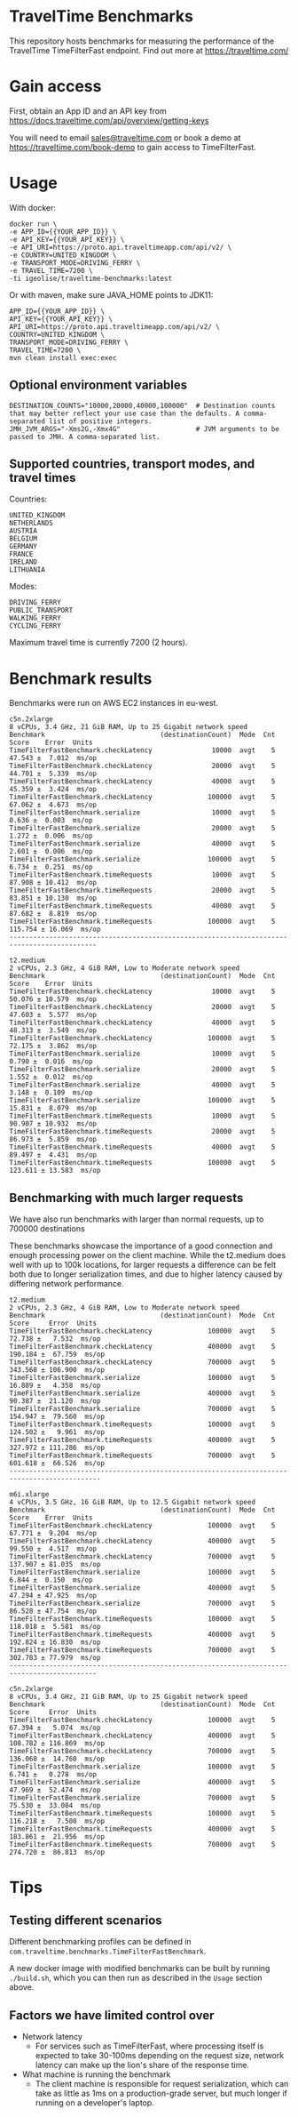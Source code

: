 # TravelTime Benchmarks

This repository hosts benchmarks for measuring the performance of the TravelTime TimeFilterFast endpoint. Find out more at https://traveltime.com/

# Gain access

First, obtain an App ID and an API key from https://docs.traveltime.com/api/overview/getting-keys 

You will need to email sales@traveltime.com or book a demo at https://traveltime.com/book-demo to gain access to TimeFilterFast.  

# Usage

With docker:

```
docker run \
-e APP_ID={{YOUR_APP_ID}} \
-e API_KEY={{YOUR_API_KEY}} \
-e API_URI=https://proto.api.traveltimeapp.com/api/v2/ \
-e COUNTRY=UNITED_KINGDOM \
-e TRANSPORT_MODE=DRIVING_FERRY \
-e TRAVEL_TIME=7200 \
-ti igeolise/traveltime-benchmarks:latest
```

Or with maven, make sure JAVA_HOME points to JDK11:

```
APP_ID={{YOUR_APP_ID}} \
API_KEY={{YOUR_API_KEY}} \
API_URI=https://proto.api.traveltimeapp.com/api/v2/ \
COUNTRY=UNITED_KINGDOM \
TRANSPORT_MODE=DRIVING_FERRY \
TRAVEL_TIME=7200 \
mvn clean install exec:exec
```

## Optional environment variables

```
DESTINATION_COUNTS="10000,20000,40000,100000"  # Destination counts that may better reflect your use case than the defaults. A comma-separated list of positive integers. 
JMH_JVM_ARGS="-Xms2G,-Xmx4G"                   # JVM arguments to be passed to JMH. A comma-separated list. 
```

## Supported countries, transport modes, and travel times
Countries:
```
UNITED_KINGDOM 
NETHERLANDS
AUSTRIA
BELGIUM
GERMANY
FRANCE
IRELAND
LITHUANIA
```
Modes:
```
DRIVING_FERRY
PUBLIC_TRANSPORT
WALKING_FERRY
CYCLING_FERRY
```

Maximum travel time is currently 7200 (2 hours).

# Benchmark results

Benchmarks were run on AWS EC2 instances in eu-west.

```
c5n.2xlarge
8 vCPUs, 3.4 GHz, 21 GiB RAM, Up to 25 Gigabit network speed
Benchmark                             (destinationCount)  Mode  Cnt    Score    Error  Units
TimeFilterFastBenchmark.checkLatency               10000  avgt    5   47.543 ±  7.012  ms/op
TimeFilterFastBenchmark.checkLatency               20000  avgt    5   44.701 ±  5.339  ms/op
TimeFilterFastBenchmark.checkLatency               40000  avgt    5   45.359 ±  3.424  ms/op
TimeFilterFastBenchmark.checkLatency              100000  avgt    5   67.062 ±  4.673  ms/op
TimeFilterFastBenchmark.serialize                  10000  avgt    5    0.636 ±  0.003  ms/op
TimeFilterFastBenchmark.serialize                  20000  avgt    5    1.272 ±  0.006  ms/op
TimeFilterFastBenchmark.serialize                  40000  avgt    5    2.601 ±  0.006  ms/op
TimeFilterFastBenchmark.serialize                 100000  avgt    5    6.734 ±  0.251  ms/op
TimeFilterFastBenchmark.timeRequests               10000  avgt    5   87.908 ± 10.412  ms/op
TimeFilterFastBenchmark.timeRequests               20000  avgt    5   83.851 ± 10.130  ms/op
TimeFilterFastBenchmark.timeRequests               40000  avgt    5   87.682 ±  8.819  ms/op
TimeFilterFastBenchmark.timeRequests              100000  avgt    5  115.754 ± 16.069  ms/op
--------------------------------------------------------------------------------------------

t2.medium
2 vCPUs, 2.3 GHz, 4 GiB RAM, Low to Moderate network speed
Benchmark                             (destinationCount)  Mode  Cnt    Score    Error  Units
TimeFilterFastBenchmark.checkLatency               10000  avgt    5   50.076 ± 10.579  ms/op
TimeFilterFastBenchmark.checkLatency               20000  avgt    5   47.603 ±  5.577  ms/op
TimeFilterFastBenchmark.checkLatency               40000  avgt    5   48.313 ±  3.549  ms/op
TimeFilterFastBenchmark.checkLatency              100000  avgt    5   72.175 ±  3.862  ms/op
TimeFilterFastBenchmark.serialize                  10000  avgt    5    0.790 ±  0.016  ms/op
TimeFilterFastBenchmark.serialize                  20000  avgt    5    1.552 ±  0.012  ms/op
TimeFilterFastBenchmark.serialize                  40000  avgt    5    3.148 ±  0.109  ms/op
TimeFilterFastBenchmark.serialize                 100000  avgt    5   15.831 ±  8.079  ms/op
TimeFilterFastBenchmark.timeRequests               10000  avgt    5   90.907 ± 10.932  ms/op
TimeFilterFastBenchmark.timeRequests               20000  avgt    5   86.973 ±  5.859  ms/op
TimeFilterFastBenchmark.timeRequests               40000  avgt    5   89.497 ±  4.431  ms/op
TimeFilterFastBenchmark.timeRequests              100000  avgt    5  123.611 ± 13.583  ms/op
```

## Benchmarking with much larger requests

We have also run benchmarks with larger than normal requests, up to 700000 destinations

These benchmarks showcase the importance of a good connection and enough processing power on the client machine. 
While the t2.medium does well with up to 100k locations, for larger requests a difference can be felt both due to 
longer serialization times, and due to higher latency caused by differing network performance. 

```
t2.medium
2 vCPUs, 2.3 GHz, 4 GiB RAM, Low to Moderate network speed
Benchmark                             (destinationCount)  Mode  Cnt    Score     Error  Units
TimeFilterFastBenchmark.checkLatency              100000  avgt    5   72.738 ±   7.532  ms/op
TimeFilterFastBenchmark.checkLatency              400000  avgt    5  190.184 ±  67.759  ms/op
TimeFilterFastBenchmark.checkLatency              700000  avgt    5  343.568 ± 106.900  ms/op
TimeFilterFastBenchmark.serialize                 100000  avgt    5   16.889 ±   4.358  ms/op
TimeFilterFastBenchmark.serialize                 400000  avgt    5   90.387 ±  21.120  ms/op
TimeFilterFastBenchmark.serialize                 700000  avgt    5  154.947 ±  79.560  ms/op
TimeFilterFastBenchmark.timeRequests              100000  avgt    5  124.502 ±   9.961  ms/op
TimeFilterFastBenchmark.timeRequests              400000  avgt    5  327.972 ± 111.286  ms/op
TimeFilterFastBenchmark.timeRequests              700000  avgt    5  601.618 ±  66.526  ms/op
---------------------------------------------------------------------------------------------

m6i.xlarge
4 vCPUs, 3.5 GHz, 16 GiB RAM, Up to 12.5 Gigabit network speed
Benchmark                             (destinationCount)  Mode  Cnt    Score    Error  Units
TimeFilterFastBenchmark.checkLatency              100000  avgt    5   67.771 ±  9.204  ms/op
TimeFilterFastBenchmark.checkLatency              400000  avgt    5   99.550 ±  4.517  ms/op
TimeFilterFastBenchmark.checkLatency              700000  avgt    5  137.907 ± 81.035  ms/op
TimeFilterFastBenchmark.serialize                 100000  avgt    5    6.844 ±  0.150  ms/op
TimeFilterFastBenchmark.serialize                 400000  avgt    5   47.294 ± 47.925  ms/op
TimeFilterFastBenchmark.serialize                 700000  avgt    5   86.528 ± 47.754  ms/op
TimeFilterFastBenchmark.timeRequests              100000  avgt    5  118.018 ±  5.581  ms/op
TimeFilterFastBenchmark.timeRequests              400000  avgt    5  192.824 ± 16.830  ms/op
TimeFilterFastBenchmark.timeRequests              700000  avgt    5  302.783 ± 77.979  ms/op
--------------------------------------------------------------------------------------------

c5n.2xlarge
8 vCPUs, 3.4 GHz, 21 GiB RAM, Up to 25 Gigabit network speed
Benchmark                             (destinationCount)  Mode  Cnt    Score     Error  Units
TimeFilterFastBenchmark.checkLatency              100000  avgt    5   67.394 ±   5.074  ms/op
TimeFilterFastBenchmark.checkLatency              400000  avgt    5  108.782 ± 116.869  ms/op
TimeFilterFastBenchmark.checkLatency              700000  avgt    5  136.060 ±  14.760  ms/op
TimeFilterFastBenchmark.serialize                 100000  avgt    5    6.741 ±   0.278  ms/op
TimeFilterFastBenchmark.serialize                 400000  avgt    5   47.969 ±  52.474  ms/op
TimeFilterFastBenchmark.serialize                 700000  avgt    5   75.530 ±  33.004  ms/op
TimeFilterFastBenchmark.timeRequests              100000  avgt    5  116.218 ±   7.508  ms/op
TimeFilterFastBenchmark.timeRequests              400000  avgt    5  183.861 ±  21.956  ms/op
TimeFilterFastBenchmark.timeRequests              700000  avgt    5  274.720 ±  86.813  ms/op
```

# Tips

## Testing different scenarios

Different benchmarking profiles can be defined in `com.traveltime.benchmarks.TimeFilterFastBenchmark`. 

A new docker image with modified benchmarks can be built by running `./build.sh`, which you can then run as described in the `Usage` section above.

## Factors we have limited control over

* Network latency
  * For services such as TimeFilterFast, where processing itself is expected to take 30-100ms depending on the request size, network latency can make up the lion's share of the response time.
* What machine is running the benchmark
  * The client machine is responsible for request serialization, which can take as little as 1ms on a production-grade server, but much longer if running on a developer's laptop. 